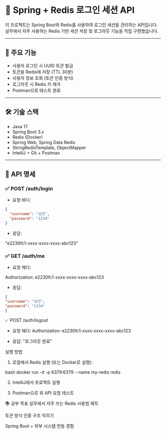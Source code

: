 # 🔐 Spring + Redis 로그인 세션 API

이 프로젝트는 Spring Boot와 Redis를 사용하여 로그인 세션을 관리하는 API입니다.  
실무에서 자주 사용하는 Redis 기반 세션 저장 및 로그아웃 기능을 직접 구현했습니다.

---

## 🚀 주요 기능

- 사용자 로그인 시 UUID 토큰 발급
- 토큰을 Redis에 저장 (TTL 30분)
- 사용자 정보 조회 (토큰 인증 방식)
- 로그아웃 시 Redis 키 제거
- Postman으로 테스트 완료

---

## 🛠 기술 스택

- Java 17
- Spring Boot 3.x
- Redis (Docker)
- Spring Web, Spring Data Redis
- StringRedisTemplate, ObjectMapper
- IntelliJ + Git + Postman

---

## 📌 API 명세

### ✅ POST /auth/login

- 요청 바디:

```json
{
  "username": "성진",
  "password": "1234"
}

```
- 응답:

"e2230fc1-xxxx-xxxx-xxxx-abc123"



### ✅ GET /auth/me
- 요청 헤더:

Authorization: e2230fc1-xxxx-xxxx-xxxx-abc123
- 응답:

```json
{
"username": "성진",
"password": "1234"
}
```
✅ POST /auth/logout
- 요청 헤더:
Authorization: e2230fc1-xxxx-xxxx-xxxx-abc123

- 응답: "로그아웃 완료"

실행 방법
1. 로컬에서 Redis 실행 (또는 Docker로 실행):

  bash
  docker run -d -p 6379:6379 --name my-redis redis

2. IntelliJ에서 프로젝트 실행

3. Postman으로 위 API 요청 테스트


📚 공부 목표
실무에서 자주 쓰는 Redis 사용법 체득

토큰 방식 인증 구조 익히기

Spring Boot + 외부 시스템 연동 경험


 